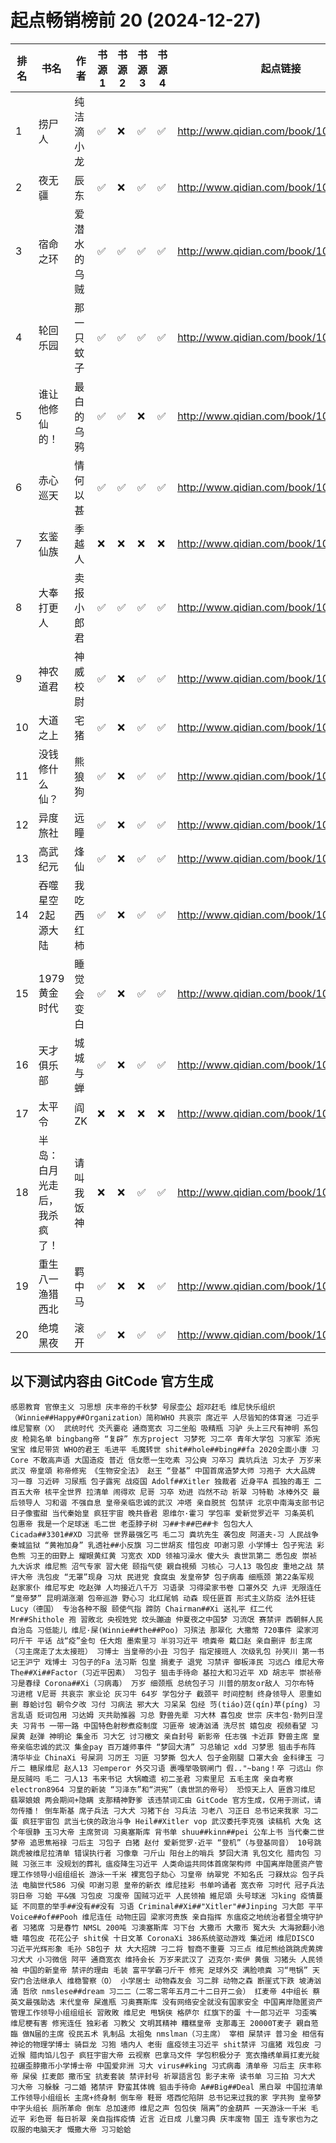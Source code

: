 # 起点畅销榜前 20 (2024-12-27)
| 排名 | 书名 | 作者 | 书源 1 | 书源 2 | 书源 3 | 书源 4 | 起点链接 |
| ---- | ---- | ---- | ---- | ---- | ---- | ---- | ---- |
| 1 | 捞尸人 | 纯洁滴小龙 | ✅ |❌ |✅ |✅ | http://www.qidian.com/book/1041637443/ |
| 2 | 夜无疆 | 辰东 | ✅ |❌ |✅ |✅ | http://www.qidian.com/book/1040765595/ |
| 3 | 宿命之环 | 爱潜水的乌贼 | ✅ |✅ |✅ |✅ | http://www.qidian.com/book/1036370336/ |
| 4 | 轮回乐园 | 那一只蚊子 | ✅ |✅ |✅ |✅ | http://www.qidian.com/book/1009817672/ |
| 5 | 谁让他修仙的！ | 最白的乌鸦 | ✅ |✅ |❌ |✅ | http://www.qidian.com/book/1036504904/ |
| 6 | 赤心巡天 | 情何以甚 | ✅ |✅ |✅ |✅ | http://www.qidian.com/book/1016530091/ |
| 7 | 玄鉴仙族 | 季越人 | ❌ |❌ |❌ |❌ | http://www.qidian.com/book/1035420986/ |
| 8 | 大奉打更人 | 卖报小郎君 | ✅ |✅ |✅ |✅ | http://www.qidian.com/book/1019664125/ |
| 9 | 神农道君 | 神威校尉 | ✅ |❌ |✅ |✅ | http://www.qidian.com/book/1039640376/ |
| 10 | 大道之上 | 宅猪 | ✅ |❌ |✅ |✅ | http://www.qidian.com/book/1039994731/ |
| 11 | 没钱修什么仙？ | 熊狼狗 | ✅ |❌ |✅ |✅ | http://www.qidian.com/book/1042256511/ |
| 12 | 异度旅社 | 远瞳 | ✅ |❌ |✅ |✅ | http://www.qidian.com/book/1041604040/ |
| 13 | 高武纪元 | 烽仙 | ✅ |❌ |✅ |✅ | http://www.qidian.com/book/1039141715/ |
| 14 | 吞噬星空2起源大陆 | 我吃西红柿 | ✅ |❌ |✅ |✅ | http://www.qidian.com/book/1039391177/ |
| 15 | 1979黄金时代 | 睡觉会变白 | ✅ |❌ |✅ |✅ | http://www.qidian.com/book/1039689097/ |
| 16 | 天才俱乐部 | 城城与蝉 | ✅ |❌ |✅ |✅ | http://www.qidian.com/book/1037762892/ |
| 17 | 太平令 | 阎ZK | ❌ |❌ |❌ |❌ | http://www.qidian.com/book/1039804333/ |
| 18 | 半岛：白月光走后，我杀疯了！ | 请叫我饭神 | ❌ |❌ |✅ |✅ | http://www.qidian.com/book/1038749642/ |
| 19 | 重生八一渔猎西北 | 羁中马 | ✅ |❌ |❌ |✅ | http://www.qidian.com/book/1039893514/ |
| 20 | 绝境黑夜 | 滚开 | ✅ |❌ |✅ |✅ | http://www.qidian.com/book/1040146263/ |

## 以下测试内容由 GitCode 官方生成

```text
感恩教育 官僚主义 习思想 庆丰帝的千秋梦 号尿壶公 超邓赶毛 维尼快乐组织（Winnie##Happy##Organization）简称WHO 共哀宗 席近平 人尽皆知的体育迷 刁近乎 维尼警察（X） 武统时代 氼兲嫑炛 通商宽衣 习二坐船 吸精瓶 习驴 头上三尺有神明 系包皮 枪毙名单 bingbang帝 “复辟” 东方project 习梦死 习二卒 青年大学包 习家军 添宪宝宝 维尼带货 WHO的君王 毛进平 毛魔转世 shit##hole##bing##fa 2020全面小康 习Core 不敢高声语 大国造疫 普近 信女愿一生吃素 习公奭 习卒习 粪坑兵法 习太孑 万岁来武汉 帝皇頌 称帝修宪 《生物安全法》 赵王 “登基” 中国首席造梦大师 习孢子 大大品牌 习一尊 习近砰 习尿瓶 包子露宪 战疫国 Adolf##Xitler 独裁者 近身平A 孤独的毒王 二百五大帝 核平全世界 拉清单 闹得欢 尼哥 习卒 劝进 岿然不动 祈翠 习特勒 冰棒外交 最后领导人 习和谐 不强自息 皇帝亲临忠诚的武汉 冲塔 亲自脱贫 包禁评 北京中南海支部书记 日子像蜜甜 当代秦始皇 疯狂宇宙 晚共昏君 恩维尔·霍习 学包率 爱新觉罗近平 习条英机 包惠帝 我是一个足球迷 毛二世 老歪脖子树 习##卡##巴##卡 包包大人 Cicada##3301##XD 习武帝 世界最强乞丐 毛二习 粪坑先生 袭包皮 阿道夫-习 人民战争 秦城监狱 “黄袍加身” 乳透社##小反旗 习二世胡亥 惜包皮 叩谢习恩 小学博士 包子宪法 彩色熊 习王的田野上 耀眼黄红黄 习宽衣 XDD 领袖习澡水 傻大头 袁世凯第二 悉包皮 崇祯 九大诉求 维尼熊 沼气专家 習大佬 颐指气使 親自視頻 习核心 刁人13 吸包皮 重地之战 禁评大帝 洗包皮 “无罩”现身 习夶 民进党 食腐虫 发皇帝梦 包子病毒 细瓶颈 第22条军规 赵家家仆 维尼写史 吃赵弹 人均接近八千万 习语录 习得梁家书卷 口罩外交 九评 无限连任 “皇帝梦” 昆明湖涨潮 包帝巡游 野心习 北红尾鸲 动森 现任匪首 形式主义防疫 法外狂徒Lucy（德国） 专治各种不服 颐使气指 蹄防 Chairman##Xi 送礼平 红二代 Mr##Shithole 孢 習敗北 央视姓党 坟头蹦迪 仲夏夜之中国梦 习流氓 赛禁评 西朝鲜人民自治岛 习低能儿 维尼·屎(Winnie##the##Poo) 习殡法 那翠化 大撒幣 720事件 梁家河 叼斤干 平话 战“疫”金句 任大炮 墨索里习 半羽习近平 喷粪帝 戴口赵 亲自删评 彭主席（习主席走了太太接班） 习博士 当皇帝的小丑 习包子 指定接班人 次级乳包 孙笑川 第一书记王沪宁 戏博士 习包子的Fa 法习斯 包皇 捐麦子 退党 习禁评 御板泽民 习远凸 维尼大帝 The##Xi##Factor（习近平因素） 习包子 狙击手待命 基拉大和习近平 XD 胡志平 崇祯帝 习是春绿 Corona##Xi（习病毒） 万岁 细颈瓶 总统包子习 川普的朋友or敌人 习尔布特 习进棺 V尼哥 共哀宗 家业论 灰习牛 64岁 学包分子 截颈平 时间控制 终身领导人 恩重如删 尊蛤讨包 朝令夕改 习付 习病法 邪大大 习呆呆 包经 䒒(tiáo)菦(qín)苹(píng) 习言乱语 贬词包用 习达姆 灭共助推器 习总 野兽先辈 习大林 喜包皮 世宗 庆丰包·勃列日涅夫 习背书 一带一路 中国特色射秽煮疫制度 习匪帝 坡涛汹涌 洗尽贫 嬉包皮 视频看望 习屎黄 赵弹 神明论 集金币 习大乞 讨习檄文 亲自封号 新影帝 任志强 卡近菲 野兽主席 皇帝亲临忠诚的武汉 集金pay 百万雄师事件 “梦回大清” 习总输记 xdd 习梦思 狙击手布阵 清华毕业 ChinaXi 号屎洞 习厉王 习匪 习梦撕 包大人 包子金刚腿 口罩大会 金科律玉 刁斤二 糖尿维尼 赵人13 习emperor 外交习语 裹嘎举吸钢闸门 假.."~bang！卒 刁远山 你是反贼吗 毛二 刁人13 韦来书记 大锅瞻遗 初二圣君 习索里尼 五毛主席 亲自考察 electron8964 习皇的新装 “习泽东”和“洪宪”（袁世凯的帝号） 恐惊天上人 匪酋习维尼 翡翠娘娘 两会期间+隐瞒 支那精神野爹 该违禁词汇由 GitCode 官方生成，仅用于测试，请勿传播！ 倒车斯基 席子兵法 刁大犬 习猪下台 习兵法 习老八 习正日 总书记来我家 习二蛋 疯狂宇宙包 武当七侠的政治斗争 Heil##Xitler vop 武汉委托李克强 读稿机 大兔 这个年很静 玉习大帝 主席贺词 习奥塞斯库 背书单 shuu##kinn##pei 公车上书 当代秦二世 梦帝 追思焦裕禄 刁后主 习包子 白猪 赵付 爱新觉罗·近平 “登机”（与登基同音） 10号跳跳虎被维尼拉清单 错误执行者 习像章 刁斤山 阳台上的哨兵 梦回大清 乳包文化 腊肉包 习贼 习张三丰 没规划的葬礼 瘟疫降生习近平 人类命运共同体首席架构师 中国离岸隐匿资产管理工作领导小组组组长 游泳一千米 裸宽包子劾心 习皇帝 纳翠党 不知名氏 刁槑夶尛 包子兵法 电脑世代586 习侯 叩谢习恩 皇帝的新衣 维尼挂彩 书单吟诵者 宽衣帝 习时代 冠子兵法 羽日帝 习蛤 平&强 习包皮 习废帝 国贼习近平 人民领袖 維尼頌 头号球迷 习king 疫情蔓延 不同意的举手##没有##没有 习语 Criminal##Xi##"Xitler"##Jinping 习大郎 平平 Voice##of##Pooh 维尼连任 动物庄园 梁家河贵族 亲自指挥 东瘟疫之地统治者暨全境守护者 习猪席 习是春竹 NMSL 200吨 习澳塞斯库 习下台 大撒币 大撒币 冤大头 大海掀翻小池塘 嘻包皮 花花公子 shit侯 十日文革 CoronaXi 386系统驱动游戏 集近闭 维尼DISCO 习近平光辉形象 毛孙 SB包子 夶 大大招牌 刁二将 智商不重要 习三点 维尼熊给跳跳虎黄牌 习犬犬 小习微信 阿平 通商宽衣 维持会长 万岁来武汉了 迈克尔·索伊 黄俄 习猪头 人民领袖 中国的新皇帝 禁评的理由 毛装 富平学霸刁斤干 修宪 足球外交 满脸喷粪 习“甩锅” 天安门合法继承人 维稳警察（O） 小学居士 动物森友会 习二胖 动物之森 断崖式下跌 坡涛汹涌 哲欣 nmslese##dream 习二二（二零二零年五月二十二日开二会） 扛麦帝 4中组长 蔡英文最强助选 末代皇帝 屎進瓶 习奥赛斯库 没有网络安全就没有国家安全 中国离岸隐匿资产管理工作领导小组组组长 習敗敗 维尼史 甩锅侠 格萨尔 红旗下的蛋 十一郎习近平 习歪嘴 维尼梗有害 修宪连任 独彩者 习教父 文明其精神 糟糕皇帝 支那毒王 20000T麦子 親自蒞臨 做N届的主席 役民五术 乳制品 太祖兔 nmslman（习主席） 宰相 屎禁评 普习金 相信有神论的物理学博士 骑巨龙 习狍 墙内人 老街 瘟疫领主习近平 shit禁评 习瘟猪 戏包皮 刁近猴 腊肉馅儿包子 疯狂宇宙大帝 云视察 巴拿马文件 学包积极分子 宽衣撸绣单肩扛麦光腚拉碾歪脖撒币小学博士帝 中国爱非洲 习大 virus##king 习式病毒 清单帝 习后主 庆丰称帝 屎侯 扛麦郎 撒币宝 抗麦套装 禁评封号 祈翠語言包 影子末帝 读书单 习三拍 习大犬 习大帝 习躲躲 刁二婚 猪禁评 野蛮其体魄 狙击手待命 A##Big##Deal 黑白翠 中国拉清单工作领导小组组长 主席+终身制 倒车帝 鞋哥 塔西佗陷阱 总书记来过我的家 字共狗 皇帝梦 中字头组长 厕所革命 倒车 总加速师 维尼之声 包包侠 隔离”的金葫芦 一天游泳一千米 毛近平 彩色哥 每日祈翠 亲自指挥疫情 近言 近日成 儿童习典 庆丰废物 国王 连专家也为之叹服的电脑天才 慨撒大帝 习习蛤蛤
```